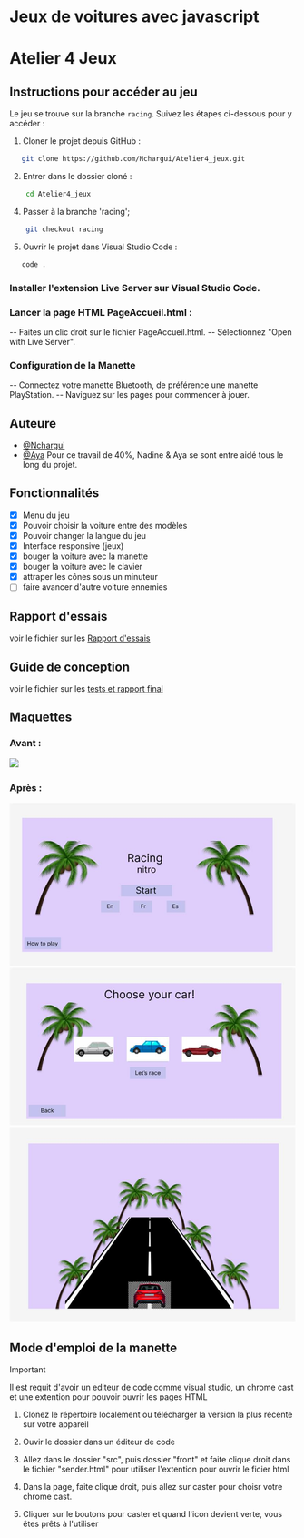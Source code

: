 # Jeux de voitures avec javascript

# Atelier 4 Jeux

## Instructions pour accéder au jeu

Le jeu se trouve sur la branche `racing`. Suivez les étapes ci-dessous pour y accéder :

1. Cloner le projet depuis GitHub :
```sh
   git clone https://github.com/Nchargui/Atelier4_jeux.git
```
2. Entrer dans le dossier cloné :
```sh
    cd Atelier4_jeux
```
4. Passer à la branche 'racing';
```sh
    git checkout racing
```
5. Ouvrir le projet dans Visual Studio Code :
```sh
   code .
```

### Installer l'extension Live Server sur Visual Studio Code.
### Lancer la page HTML PageAccueil.html :

-- Faites un clic droit sur le fichier PageAccueil.html.
-- Sélectionnez "Open with Live Server".

### Configuration de la Manette
-- Connectez votre manette Bluetooth, de préférence une manette PlayStation.
-- Naviguez sur les pages pour commencer à jouer.

## Auteure
- [@Nchargui](https://github.com/Nchargui)
- [@Aya](https://github.com/AyaIssa1)
Pour ce travail de 40%, Nadine & Aya se sont entre aidé tous le long du projet.

  
## Fonctionnalités
- [x] Menu du jeu
- [x] Pouvoir choisir la voiture entre des modèles
- [x] Pouvoir changer la langue du jeu
- [x] Interface responsive (jeux)
- [x] bouger la voiture avec la manette
- [x] bouger la voiture avec le clavier
- [x] attraper les cônes sous un minuteur
- [ ] faire avancer d'autre voiture ennemies

## Rapport d'essais 
voir le fichier sur les [Rapport d'essais](https://github.com/guettafa/ChromeCast/tree/Atelier3_2283110/Tests_RapportFinale)

## Guide de conception
voir le fichier sur les [tests et rapport final](https://github.com/guettafa/ChromeCast/tree/Atelier3_2283110/Tests_RapportFinale)

## Maquettes

### Avant : 
![](Maquette_GuideConception/Maquettes1.jpg)

### Après : 
![](Maquette_GuideConception/Maquette2/Maquette2_1.jpg)
![](Maquette_GuideConception/Maquette2/Maquette2_2.jpg)
![](Maquette_GuideConception/Maquette2/Maquette2_3.jpg)




## Mode d'emploi de la manette
> [!IMPORTANT]
> Il est requit d'avoir un editeur de code comme visual studio, un chrome cast et une extention pour pouvoir ouvrir les pages HTML

1) Clonez le répertoire localement ou télécharger la version la plus récente sur votre appareil

2) Ouvir le dossier dans un éditeur de code

3) Allez dans le dossier "src", puis dossier "front" et faite clique droit dans le fichier "sender.html" pour utiliser l'extention pour ouvrir le ficier html

4) Dans la page, faite clique droit, puis allez sur caster pour choisr votre chrome cast.

5) Cliquer sur le boutons pour caster et quand l'icon devient verte, vous êtes prêts à l'utiliser



